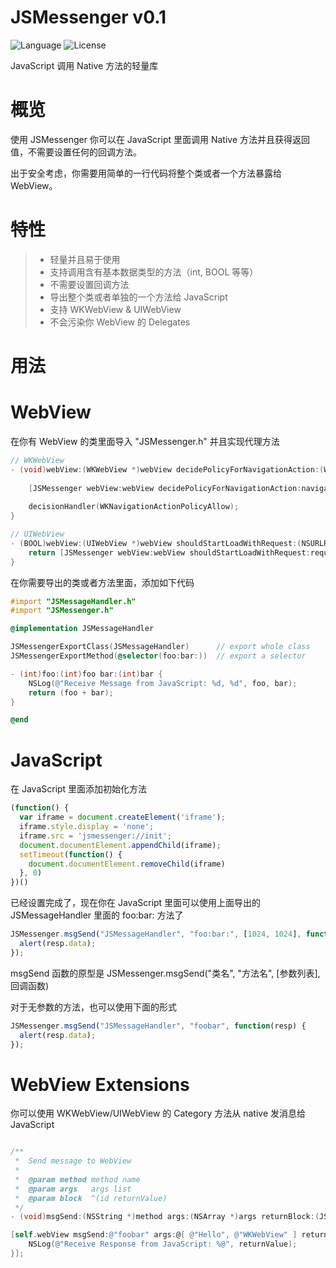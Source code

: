 # JSMessenger v0.1
![Language](https://img.shields.io/badge/language-objc-orange.svg)
![License](https://img.shields.io/badge/license-MIT-blue.svg)

JavaScript 调用 Native 方法的轻量库

# 概览
使用 JSMessenger 你可以在 JavaScript 里面调用 Native 方法并且获得返回值，不需要设置任何的回调方法。

出于安全考虑，你需要用简单的一行代码将整个类或者一个方法暴露给 WebView。

# 特性

> * 轻量并且易于使用
> * 支持调用含有基本数据类型的方法（int, BOOL 等等）
> * 不需要设置回调方法
> * 导出整个类或者单独的一个方法给 JavaScript
> * 支持 WKWebView & UIWebView
> * 不会污染你 WebView 的 Delegates

# 用法

# WebView

在你有 WebView 的类里面导入 "JSMessenger.h" 并且实现代理方法
```Objective-C
// WKWebView
- (void)webView:(WKWebView *)webView decidePolicyForNavigationAction:(WKNavigationAction *)navigationAction decisionHandler:(void (^)(WKNavigationActionPolicy))decisionHandler {
    
    [JSMessenger webView:webView decidePolicyForNavigationAction:navigationAction decisionHandler:decisionHandler];
    
    decisionHandler(WKNavigationActionPolicyAllow);
}

// UIWebView
- (BOOL)webView:(UIWebView *)webView shouldStartLoadWithRequest:(NSURLRequest *)request navigationType:(UIWebViewNavigationType)navigationType {
    return [JSMessenger webView:webView shouldStartLoadWithRequest:request navigationType:navigationType];
}
```

在你需要导出的类或者方法里面，添加如下代码
```Objective-C
#import "JSMessageHandler.h"
#import "JSMessenger.h"

@implementation JSMessageHandler

JSMessengerExportClass(JSMessageHandler)      // export whole class
JSMessengerExportMethod(@selector(foo:bar:))  // export a selector

- (int)foo:(int)foo bar:(int)bar {
    NSLog(@"Receive Message from JavaScript: %d, %d", foo, bar);
    return (foo + bar);
}

@end
```

# JavaScript
在 JavaScript 里面添加初始化方法
```JavaScript
(function() {
  var iframe = document.createElement('iframe');
  iframe.style.display = 'none';
  iframe.src = 'jsmessenger://init';
  document.documentElement.appendChild(iframe);
  setTimeout(function() {
    document.documentElement.removeChild(iframe)
  }, 0)
})()
```

已经设置完成了，现在你在 JavaScript 里面可以使用上面导出的 JSMessageHandler 里面的 foo:bar: 方法了
```JavaScript
JSMessenger.msgSend("JSMessageHandler", "foo:bar:", [1024, 1024], function(resp) {
  alert(resp.data);
});
```
msgSend 函数的原型是 JSMessenger.msgSend("类名", "方法名", [参数列表], 回调函数)

对于无参数的方法，也可以使用下面的形式
```JavaScript
JSMessenger.msgSend("JSMessageHandler", "foobar", function(resp) {
  alert(resp.data);
});
```

# WebView Extensions

你可以使用 WKWebView/UIWebView 的 Category 方法从 native 发消息给 JavaScript
```Objective-C

/**
 *  Send message to WebView
 *
 *  @param method method name
 *  @param args   args list
 *  @param block  ^(id returnValue)
 */
- (void)msgSend:(NSString *)method args:(NSArray *)args returnBlock:(JSMJavaScriptEvaluateBlock)block;

[self.webView msgSend:@"foobar" args:@[ @"Hello", @"WKWebView" ] returnBlock:^(id returnValue) {
    NSLog(@"Receive Response from JavaScript: %@", returnValue);
}];
```



